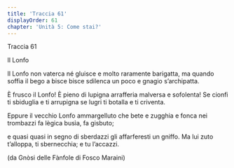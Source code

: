 ```yaml
---
title: 'Traccia 61'
displayOrder: 61
chapter: 'Unità 5: Come stai?'
---
```


Traccia 61

Il Lonfo

Il Lonfo non vaterca né gluisce
e molto raramente barigatta,
ma quando soffia il bego a bisce bisce
sdilenca un poco e gnagio s’archipatta.

È frusco il Lonfo! È pieno di lupigna
arrafferia malversa e sofolenta!
Se cionfi ti sbiduglia e ti arrupigna
se lugri ti botalla e ti criventa.

Eppure il vecchio Lonfo ammargelluto
che bete e zugghia e fonca nei trombazzi
fa lègica busìa, fa gisbuto;

e quasi quasi in segno di sberdazzi
gli affarferesti un gniffo. Ma lui zuto
t’alloppa, ti sbernecchia; e tu l’accazzi.


(da Gnòsi delle Fànfole di Fosco Maraini)

